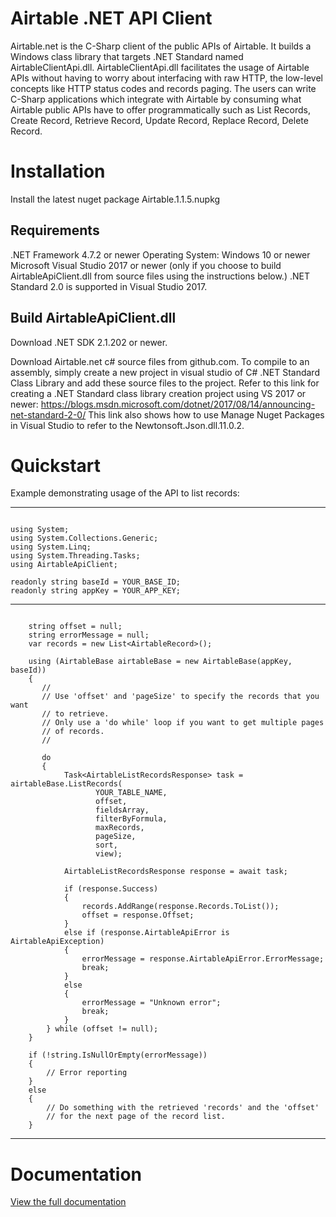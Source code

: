 # Airtable .NET API Client

Airtable.net is the C-Sharp client of the public APIs of Airtable. It builds a Windows class library that targets .NET Standard named AirtableClientApi.dll.
AirtableClientApi.dll facilitates the usage of Airtable APIs without having to worry about interfacing with raw HTTP, 
the low-level concepts like HTTP status codes and records paging. The users can write C-Sharp applications which integrate with
Airtable by consuming what Airtable public APIs have to offer programmatically such as List Records, Create Record, Retrieve Record, 
Update Record, Replace Record, Delete Record.

# Installation
Install the latest nuget package Airtable.1.1.5.nupkg

## Requirements

.NET Framework 4.7.2 or newer
Operating System: Windows 10 or newer
Microsoft Visual Studio 2017 or newer (only if you choose to build AirtableApiClient.dll from source files using the instructions below.)
.NET Standard 2.0 is supported in Visual Studio 2017.

## Build AirtableApiClient.dll

Download .NET SDK 2.1.202 or newer.

Download Airtable.net c# source files from github.com. To compile to an assembly, simply create a new project in visual studio 
of C# .NET Standard Class Library and add these source files to the project. 
Refer to this link for creating a .NET Standard class library creation project using VS 2017 or newer:
https://blogs.msdn.microsoft.com/dotnet/2017/08/14/announcing-net-standard-2-0/
This link also shows how to use Manage Nuget Packages in Visual Studio to refer to the Newtonsoft.Json.dll.11.0.2.

# Quickstart

Example demonstrating usage of the API to list records:

----------------------

```

using System;
using System.Collections.Generic;
using System.Linq;
using System.Threading.Tasks;
using AirtableApiClient;

readonly string baseId = YOUR_BASE_ID;
readonly string appKey = YOUR_APP_KEY;

```

----------------------


```

    string offset = null;
    string errorMessage = null;
    var records = new List<AirtableRecord>();

    using (AirtableBase airtableBase = new AirtableBase(appKey, baseId))
    {
       //
       // Use 'offset' and 'pageSize' to specify the records that you want
       // to retrieve.
       // Only use a 'do while' loop if you want to get multiple pages
       // of records.
       //

       do
       {
            Task<AirtableListRecordsResponse> task = airtableBase.ListRecords(
                   YOUR_TABLE_NAME, 
                   offset, 
                   fieldsArray, 
                   filterByFormula, 
                   maxRecords, 
                   pageSize, 
                   sort, 
                   view);

            AirtableListRecordsResponse response = await task;

            if (response.Success)
            {
                records.AddRange(response.Records.ToList());
                offset = response.Offset;
            }
            else if (response.AirtableApiError is AirtableApiException)
            {
                errorMessage = response.AirtableApiError.ErrorMessage;
                break;
            }
            else
            {
                errorMessage = "Unknown error";
                break;
            }
        } while (offset != null);
    }

    if (!string.IsNullOrEmpty(errorMessage))
    {
        // Error reporting
    }
    else
    {
        // Do something with the retrieved 'records' and the 'offset'
        // for the next page of the record list.
    } 

```

-------------------------------------

# Documentation

[View the full documentation](https://github.com/ngocnicholas/airtable.net/wiki/Documentation)
